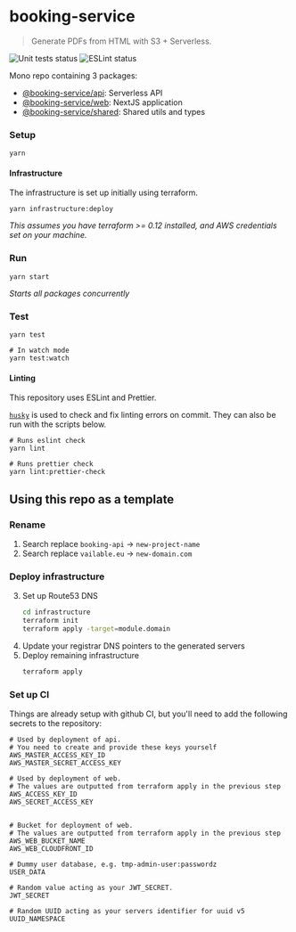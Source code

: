 # booking-service

> Generate PDFs from HTML with S3 + Serverless.

![Unit tests status](https://github.com/tomfa/booking-service-api/actions/workflows/tests.yml/badge.svg)
![ESLint status](https://github.com/tomfa/booking-service-api/actions/workflows/lint.yml/badge.svg)

Mono repo containing 3 packages:

- [@booking-service/api](https://github.com/tomfa/booking-service-api/tree/master/api): Serverless API
- [@booking-service/web](https://github.com/tomfa/booking-service-api/tree/master/web): NextJS application
- [@booking-service/shared](https://github.com/tomfa/booking-service-api/tree/master/shared): Shared utils and types

### Setup

```
yarn
```

#### Infrastructure
The infrastructure is set up initially using terraform.

```
yarn infrastructure:deploy
 ```

_This assumes you have terraform >= 0.12 installed, and AWS credentials set on your machine._

### Run

```
yarn start
```

_Starts all packages concurrently_

### Test

```
yarn test

# In watch mode
yarn test:watch
```

#### Linting

This repository uses ESLint and Prettier.

[`husky`](https://typicode.github.io/husky/#/) is used to check and fix linting errors on commit. They can also be run with the scripts below.

```
# Runs eslint check
yarn lint

# Runs prettier check
yarn lint:prettier-check
```


## Using this repo as a template

### Rename
1. Search replace `booking-api` -> `new-project-name`
2. Search replace `vailable.eu` -> `new-domain.com`

### Deploy infrastructure
3. Set up Route53 DNS
   ```sh
   cd infrastructure
   terraform init
   terraform apply -target=module.domain
   ```
4. Update your registrar DNS pointers to the generated servers
5. Deploy remaining infrastructure
   ```sh
   terraform apply
   ```

### Set up CI

Things are already setup with github CI, but you'll need to add the following secrets to the repository:

```
# Used by deployment of api. 
# You need to create and provide these keys yourself 
AWS_MASTER_ACCESS_KEY_ID
AWS_MASTER_SECRET_ACCESS_KEY

# Used by deployment of web. 
# The values are outputted from terraform apply in the previous step
AWS_ACCESS_KEY_ID
AWS_SECRET_ACCESS_KEY


# Bucket for deployment of web.
# The values are outputted from terraform apply in the previous step 
AWS_WEB_BUCKET_NAME
AWS_WEB_CLOUDFRONT_ID

# Dummy user database, e.g. tmp-admin-user:passwordz
USER_DATA

# Random value acting as your JWT_SECRET.
JWT_SECRET

# Random UUID acting as your servers identifier for uuid v5
UUID_NAMESPACE
```
